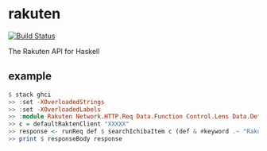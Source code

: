 # rakuten

[![Build Status](https://travis-ci.org/matsubara0507/rakuten.svg?branch=master)](https://travis-ci.org/matsubara0507/rakuten)

The Rakuten API for Haskell

## example

```Haskell
$ stack ghci
>> :set -XOverloadedStrings
>> :set -XOverloadedLabels
>> :module Rakuten Network.HTTP.Req Data.Function Control.Lens Data.Default.Class
>> c = defaultRaktenClient "XXXXX"
>> response <- runReq def $ searchIchibaItem c (def & #keyword .~ "Rakuten")
>> print $ responseBody response
```

